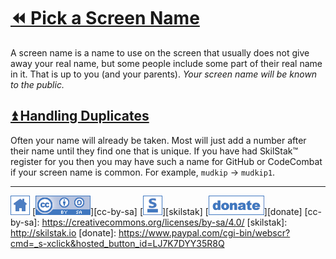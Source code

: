 # [⏪ Pick a Screen Name](/README.md)

A screen name is a name to use on the screen that usually does not
give away your real name, but some people include some part of their
real name in it. That is up to you (and your parents). *Your screen
name will be known to the public.*

## [⏫ Handling Duplicates](#)

Often your name will already be taken. Most will just add a number
after their name until they find one that is unique. If you have
had SkilStak™ register for you then you may have such a name for
GitHub or CodeCombat if your screen name is common. For example,
`mudkip` -> `mudkip1`.

---
[![home](/assets/home-blue.png)](/README.md)
[![cc-by-sa](/assets/cc-by-sa-blue.png)][cc-by-sa]
[![skilstak](/assets/skilstak-logo-blue.png)][skilstak]
[![donate](/assets/donate-blue.png)][donate]
[cc-by-sa]: https://creativecommons.org/licenses/by-sa/4.0/
[skilstak]: http://skilstak.io
[donate]: https://www.paypal.com/cgi-bin/webscr?cmd=_s-xclick&hosted_button_id=LJ7K7DYY35R8Q


